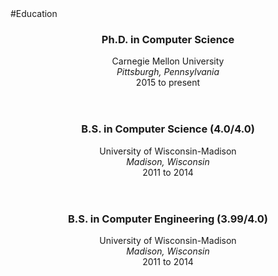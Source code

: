 <section class="thirteen columns">
#Education
    <article>
        <header>
            <h1>Ph.D. in Computer Science</h1>
            <span>Carnegie Mellon University</span>
            <span><address>Pittsburgh, Pennsylvania</address><time>2015 to present</time></span>
        </header>
    </article>
    <article>
        <header>
            <h1>B.S. in Computer Science (4.0/4.0)</h1>
            <span>University of Wisconsin-Madison</span>
            <span><address>Madison, Wisconsin</address><time>2011 to 2014</time></span>
        </header>
    </article>
    <article>
        <header>
            <h1>B.S. in Computer Engineering (3.99/4.0)</h1>
            <span>University of Wisconsin-Madison</span>
            <span><address>Madison, Wisconsin</address><time>2011 to 2014</time></span>
        </header>
    </article>
</section>
